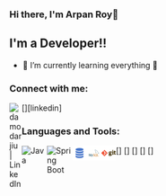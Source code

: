 ### Hi there, I'm Arpan Roy👋


## I'm a Developer!!

- 🌱 I’m currently learning everything 🤣

### Connect with me:

[<img align="left" alt="damodarjiu | LinkedIn" width="22px" src="https://cdn.jsdelivr.net/npm/simple-icons@v3/icons/linkedin.svg" />][linkedin]

### Languages and Tools:
[<img align="left" alt="Java" width="45px" src="https://www.pikpng.com/pngl/m/204-2047555_datei-java-logo-svg-java-logo-svg-clipart.png" />]
[<img align="left" alt="Spring Boot" width="45px" src="https://i2.wp.com/www.thecuriousdev.org/wp-content/uploads/2017/12/spring-boot-logo.png?w=600&ssl=1" />]
[<img align="left" alt="SQL" width="26px" src="https://raw.githubusercontent.com/github/explore/80688e429a7d4ef2fca1e82350fe8e3517d3494d/topics/sql/sql.png" />]
[<img align="left" alt="MySQL" width="26px" src="https://raw.githubusercontent.com/github/explore/80688e429a7d4ef2fca1e82350fe8e3517d3494d/topics/mysql/mysql.png" />]
[<img align="left" alt="Git" width="26px" src="https://raw.githubusercontent.com/github/explore/80688e429a7d4ef2fca1e82350fe8e3517d3494d/topics/git/git.png" />]
